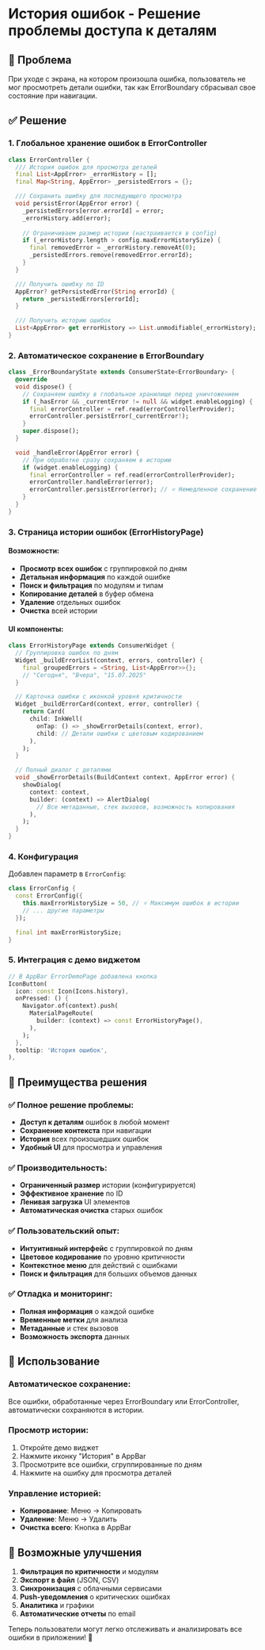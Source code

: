 # История ошибок - Решение проблемы доступа к деталям

## 🎯 Проблема
При уходе с экрана, на котором произошла ошибка, пользователь не мог просмотреть детали ошибки, так как ErrorBoundary сбрасывал свое состояние при навигации.

## ✅ Решение

### 1. Глобальное хранение ошибок в ErrorController

```dart
class ErrorController {
  /// История ошибок для просмотра деталей
  final List<AppError> _errorHistory = [];
  final Map<String, AppError> _persistedErrors = {};

  /// Сохранить ошибку для последующего просмотра
  void persistError(AppError error) {
    _persistedErrors[error.errorId] = error;
    _errorHistory.add(error);
    
    // Ограничиваем размер истории (настраивается в config)
    if (_errorHistory.length > config.maxErrorHistorySize) {
      final removedError = _errorHistory.removeAt(0);
      _persistedErrors.remove(removedError.errorId);
    }
  }

  /// Получить ошибку по ID
  AppError? getPersistedError(String errorId) {
    return _persistedErrors[errorId];
  }

  /// Получить историю ошибок
  List<AppError> get errorHistory => List.unmodifiable(_errorHistory);
}
```

### 2. Автоматическое сохранение в ErrorBoundary

```dart
class _ErrorBoundaryState extends ConsumerState<ErrorBoundary> {
  @override
  void dispose() {
    // Сохраняем ошибку в глобальное хранилище перед уничтожением
    if (_hasError && _currentError != null && widget.enableLogging) {
      final errorController = ref.read(errorControllerProvider);
      errorController.persistError(_currentError!);
    }
    super.dispose();
  }

  void _handleError(AppError error) {
    // При обработке сразу сохраняем в историю
    if (widget.enableLogging) {
      final errorController = ref.read(errorControllerProvider);
      errorController.handleError(error);
      errorController.persistError(error); // ⭐ Немедленное сохранение
    }
  }
}
```

### 3. Страница истории ошибок (ErrorHistoryPage)

#### Возможности:
- **Просмотр всех ошибок** с группировкой по дням
- **Детальная информация** по каждой ошибке
- **Поиск и фильтрация** по модулям и типам
- **Копирование деталей** в буфер обмена
- **Удаление** отдельных ошибок
- **Очистка** всей истории

#### UI компоненты:
```dart
class ErrorHistoryPage extends ConsumerWidget {
  // Группировка ошибок по дням
  Widget _buildErrorList(context, errors, controller) {
    final groupedErrors = <String, List<AppError>>{};
    // "Сегодня", "Вчера", "15.07.2025"
  }

  // Карточка ошибки с иконкой уровня критичности
  Widget _buildErrorCard(context, error, controller) {
    return Card(
      child: InkWell(
        onTap: () => _showErrorDetails(context, error),
        child: // Детали ошибки с цветовым кодированием
      ),
    );
  }

  // Полный диалог с деталями
  void _showErrorDetails(BuildContext context, AppError error) {
    showDialog(
      context: context,
      builder: (context) => AlertDialog(
        // Все метаданные, стек вызовов, возможность копирования
      ),
    );
  }
}
```

### 4. Конфигурация

Добавлен параметр в `ErrorConfig`:
```dart
class ErrorConfig {
  const ErrorConfig({
    this.maxErrorHistorySize = 50, // ⭐ Максимум ошибок в истории
    // ... другие параметры
  });

  final int maxErrorHistorySize;
}
```

### 5. Интеграция с демо виджетом

```dart
// В AppBar ErrorDemoPage добавлена кнопка
IconButton(
  icon: const Icon(Icons.history),
  onPressed: () {
    Navigator.of(context).push(
      MaterialPageRoute(
        builder: (context) => const ErrorHistoryPage(),
      ),
    );
  },
  tooltip: 'История ошибок',
),
```

## 🚀 Преимущества решения

### ✅ Полное решение проблемы:
- **Доступ к деталям** ошибок в любой момент
- **Сохранение контекста** при навигации
- **История** всех произошедших ошибок
- **Удобный UI** для просмотра и управления

### ✅ Производительность:
- **Ограниченный размер** истории (конфигурируется)
- **Эффективное хранение** по ID
- **Ленивая загрузка** UI элементов
- **Автоматическая очистка** старых ошибок

### ✅ Пользовательский опыт:
- **Интуитивный интерфейс** с группировкой по дням
- **Цветовое кодирование** по уровню критичности
- **Контекстное меню** для действий с ошибками
- **Поиск и фильтрация** для больших объемов данных

### ✅ Отладка и мониторинг:
- **Полная информация** о каждой ошибке
- **Временные метки** для анализа
- **Метаданные** и стек вызовов
- **Возможность экспорта** данных

## 🎯 Использование

### Автоматическое сохранение:
Все ошибки, обработанные через ErrorBoundary или ErrorController, автоматически сохраняются в истории.

### Просмотр истории:
1. Откройте демо виджет
2. Нажмите иконку "История" в AppBar
3. Просмотрите все ошибки, сгруппированные по дням
4. Нажмите на ошибку для просмотра деталей

### Управление историей:
- **Копирование**: Меню → Копировать
- **Удаление**: Меню → Удалить
- **Очистка всего**: Кнопка в AppBar

## 🔮 Возможные улучшения

1. **Фильтрация по критичности** и модулям
2. **Экспорт в файл** (JSON, CSV)
3. **Синхронизация** с облачными сервисами
4. **Push-уведомления** о критических ошибках
5. **Аналитика** и графики
6. **Автоматические отчеты** по email

Теперь пользователи могут легко отслеживать и анализировать все ошибки в приложении! 🎉

